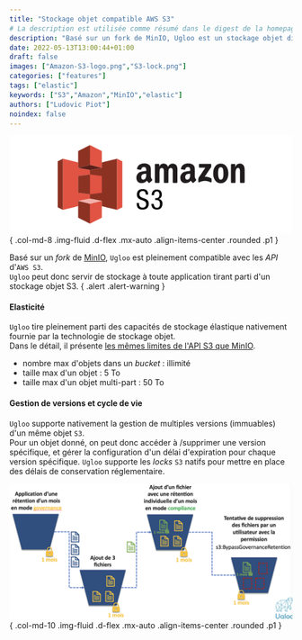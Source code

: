 ```yaml
---
title: "Stockage objet compatible AWS S3"
# La description est utilisée comme résumé dans le digest de la homepage
description: "Basé sur un fork de MinIO, Ugloo est un stockage objet distribué pleinement compatible avec les API d'AWS S3."
date: 2022-05-13T13:00:44+01:00
draft: false
images: ["Amazon-S3-logo.png","S3-lock.png"]
categories: ["features"]
tags: ["elastic"]
keywords: ["S3","Amazon","MinIO","elastic"]
authors: ["Ludovic Piot"]
noindex: false
---
```


![Stockage objet compatible AWS S3](Amazon-S3-logo.png "Logo Amazon S3")
{ .col-md-8 .img-fluid .d-flex .mx-auto .align-items-center .rounded .p1 }

Basé sur un _fork_ de [MinIO](https://min.io/), `Ugloo` est pleinement compatible avec les _API_ d'`AWS S3`.  
`Ugloo` peut donc servir de stockage à toute application tirant parti d'un stockage objet S3.
{ .alert .alert-warning }

#### Elasticité

`Ugloo` tire pleinement parti des capacités de stockage élastique nativement fournie par la technologie de stockage objet.  
Dans le détail, il présente [les mêmes limites de l'API S3 que MinIO](https://github.com/minio/minio/blob/master/docs/minio-limits.md#limits-of-s3-api).

* nombre max d'objets dans un _bucket_ : illimité
* taille max d'un objet : 5 To
* taille max d'un objet multi-part : 50 To

#### Gestion de versions et cycle de vie

`Ugloo` supporte nativement la gestion de multiples versions (immuables) d'un même objet `S3`.  
Pour un objet donné, on peut donc accéder à /supprimer une version spécifique, et gérer la configuration d'un délai d'expiration pour chaque version spécifique.
`Ugloo` supporte les _locks_ `S3` natifs pour mettre en place des délais de conservation réglementaire.

![Locks Amazon S3](S3-lock.png "Locks Amazon S3")
{ .col-md-10 .img-fluid .d-flex .mx-auto .align-items-center .rounded .p1 }

